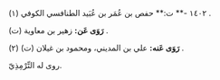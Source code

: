 ١٤٠٢ -** ت:** حفص بن عُمَر بن عُبَيد الطنافسي الكوفي (١) .

**رَوَى عَن:** زهير بن معاوية (ت) .

**رَوَى عَنه:** علي بن المديني، ومحمود بن غيلان (ت) (٢) .

روى له التِّرْمِذِيّ.